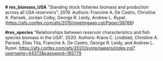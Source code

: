 **# res_biomass_USA**
"Standing stock fisheries biomass and production across all USA reservoirs". 2019. Authors: Francine A. De Castro, Christine A. Parisek, Jordan Colby, George R. Leidy, Andrew L. Rypel. (https://afs.confex.com/afs/2019/meetingapp.cgi/Paper/38768)

**#res_species**
"Relationships between reservoir characteristics and fish species biomass in the USA". 2020. Authors: Kiana C. Lindblad, Christine A. Parisek, Elias Tita, Francine A. De Castro, George R. Leidy, and Andrew L. Rypel. https://afs.confex.com/afs/2020/symp/papers/index.cgi?username=44372&password=165779
